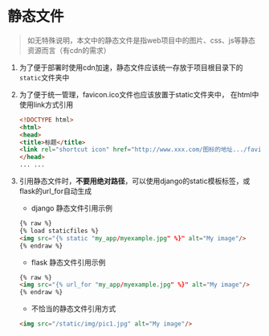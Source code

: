 # 静态文件

> 如无特殊说明，本文中的静态文件是指web项目中的图片、css、js等静态资源而言（有cdn的需求）


1. 为了便于部署时使用cdn加速，静态文件应该统一存放于项目根目录下的```static```文件夹中

2. 为了便于统一管理，favicon.ico文件也应该放置于static文件夹中， 在html中使用link方式引用

    ```html
    <!DOCTYPE html>
    <html>
    <head>
    <title>标题</title>
    <link rel="shortcut icon" href="http://www.xxx.com/图标的地址.../favicon.ico">
    </head>
    ... ...
    ```

3. 引用静态文件时，**不要用绝对路径**，可以使用django的static模板标签，或flask的url_for自动生成

    * django 静态文件引用示例

    ```html
    {% raw %}
    {% load staticfiles %}
    <img src="{% static "my_app/myexample.jpg" %}" alt="My image"/>
    {% endraw %}
    ```

    * flask 静态文件引用示例

    ```html
    {% raw %}
    <img src="{% url_for "my_app/myexample.jpg" %}" alt="My image"/>
    {% endraw %}
    ```

    * 不恰当的静态文件引用方式

    ```html
    <img src="/static/img/pic1.jpg" alt="My image"/>
    ```
